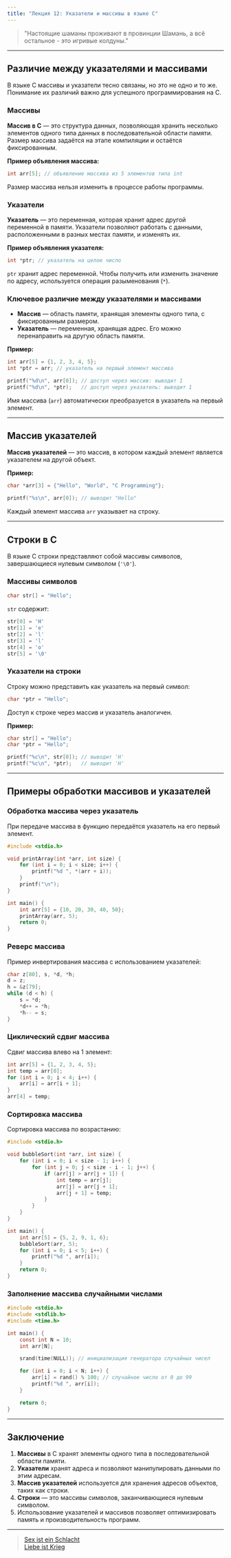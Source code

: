 ```yaml
---
title: "Лекция 12: Указатели и массивы в языке C"
---
```


> "Настоящие шаманы проживают в провинции Шамань, а всё остальное - это игривые колдуны."

***

## Различие между указателями и массивами

В языке C массивы и указатели тесно связаны, но это не одно и то же. Понимание их различий важно для успешного программирования на C.

### Массивы

**Массив в C** — это структура данных, позволяющая хранить несколько элементов одного типа данных в последовательной области памяти. Размер массива задаётся на этапе компиляции и остаётся фиксированным.

**Пример объявления массива:**

```c
int arr[5]; // объявление массива из 5 элементов типа int
```

Размер массива нельзя изменить в процессе работы программы.

### Указатели

**Указатель** — это переменная, которая хранит адрес другой переменной в памяти. Указатели позволяют работать с данными, расположенными в разных местах памяти, и изменять их.

**Пример объявления указателя:**

```c
int *ptr; // указатель на целое число
```

`ptr` хранит адрес переменной. Чтобы получить или изменить значение по адресу, используется операция разыменования (`*`).

### Ключевое различие между указателями и массивами

* **Массив** — область памяти, хранящая элементы одного типа, с фиксированным размером.
* **Указатель** — переменная, хранящая адрес. Его можно перенаправить на другую область памяти.

**Пример:**

```c
int arr[5] = {1, 2, 3, 4, 5};
int *ptr = arr; // указатель на первый элемент массива

printf("%d\n", arr[0]); // доступ через массив: выводит 1
printf("%d\n", *ptr);   // доступ через указатель: выводит 1
```

Имя массива (`arr`) автоматически преобразуется в указатель на первый элемент.

***

## Массив указателей

**Массив указателей** — это массив, в котором каждый элемент является указателем на другой объект.

**Пример:**

```c
char *arr[3] = {"Hello", "World", "C Programming"};

printf("%s\n", arr[0]); // выводит "Hello"
```

Каждый элемент массива `arr` указывает на строку.

***

## Строки в C

В языке C строки представляют собой массивы символов, завершающиеся нулевым символом (`'\0'`).

### Массивы символов

```c
char str[] = "Hello";
```

`str` содержит:

```c
str[0] = 'H'
str[1] = 'e'
str[2] = 'l'
str[3] = 'l'
str[4] = 'o'
str[5] = '\0'
```

### Указатели на строки

Строку можно представить как указатель на первый символ:

```c
char *ptr = "Hello";
```

Доступ к строке через массив и указатель аналогичен.

**Пример:**

```c
char str[] = "Hello";
char *ptr = "Hello";

printf("%c\n", str[0]); // выводит 'H'
printf("%c\n", *ptr);   // выводит 'H'
```

***

## Примеры обработки массивов и указателей

### Обработка массива через указатель

При передаче массива в функцию передаётся указатель на его первый элемент.

```c
#include <stdio.h>

void printArray(int *arr, int size) {
    for (int i = 0; i < size; i++) {
        printf("%d ", *(arr + i));
    }
    printf("\n");
}

int main() {
    int arr[5] = {10, 20, 30, 40, 50};
    printArray(arr, 5);
    return 0;
}
```

### Реверс массива

Пример инвертирования массива с использованием указателей:

```c
char z[80], s, *d, *h;
d = z;
h = &z[79];
while (d < h) {
    s = *d;
    *d++ = *h;
    *h-- = s;
}
```

### Циклический сдвиг массива

Сдвиг массива влево на 1 элемент:

```c
int arr[5] = {1, 2, 3, 4, 5};
int temp = arr[0];
for (int i = 0; i < 4; i++) {
    arr[i] = arr[i + 1];
}
arr[4] = temp;
```

### Сортировка массива

Сортировка массива по возрастанию:

```c
#include <stdio.h>

void bubbleSort(int *arr, int size) {
    for (int i = 0; i < size - 1; i++) {
        for (int j = 0; j < size - i - 1; j++) {
            if (arr[j] > arr[j + 1]) {
                int temp = arr[j];
                arr[j] = arr[j + 1];
                arr[j + 1] = temp;
            }
        }
    }
}

int main() {
    int arr[5] = {5, 2, 9, 1, 6};
    bubbleSort(arr, 5);
    for (int i = 0; i < 5; i++) {
        printf("%d ", arr[i]);
    }
    return 0;
}
```

### Заполнение массива случайными числами

```c
#include <stdio.h>
#include <stdlib.h>
#include <time.h>

int main() {
    const int N = 10;
    int arr[N];

    srand(time(NULL)); // инициализация генератора случайных чисел

    for (int i = 0; i < N; i++) {
        arr[i] = rand() % 100; // случайное число от 0 до 99
        printf("%d ", arr[i]);
    }

    return 0;
}
```

***

## Заключение

1. **Массивы** в C хранят элементы одного типа в последовательной области памяти.
2. **Указатели** хранят адреса и позволяют манипулировать данными по этим адресам.
3. **Массив указателей** используется для хранения адресов объектов, таких как строки.
4. **Строки** — это массивы символов, заканчивающиеся нулевым символом.
5. Использование указателей и массивов позволяет оптимизировать память и производительность программ.

***

> [Sex ist ein Schlacht <br />
> Liebe ist Krieg](https://youtu.be/70tvVuj4v5g)
